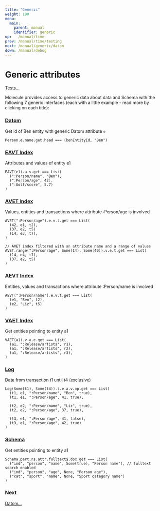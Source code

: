 ```yaml
---
title: "Generic"
weight: 100
menu:
  main:
    parent: manual
    identifier: generic
up:   /manual/time
prev: /manual/time/testing
next: /manual/generic/datom
down: /manual/debug
---
```


# Generic attributes

[Tests...](https://github.com/scalamolecule/molecule/tree/master/coretests/src/test/scala/molecule/coretests/generic)

Molecule provides access to generic data about data and Schema with the following 7 generic interfaces (each with a little example - 
read more by clicking on each title):


### [Datom](datom)

Get id of Ben entity with generic Datom attribute `e`
```
Person.e.name.get.head === (benEntityId, "Ben")
```

### [EAVT Index](indexes)

Attributes and values of entity e1
```
EAVT(e1).a.v.get === List(
  (":Person/name", "Ben"),
  (":Person/age", 42),
  (":Golf/score", 5.7)
)
``` 

### [AVET Index](indexes)

Values, entities and transactions where attribute :Person/age is involved
```
AVET(":Person/age").e.v.t.get === List(
  (42, e1, t2),
  (37, e2, t5)
  (14, e3, t7),
)

// AVET index filtered with an attribute name and a range of values
AVET.range(":Person/age", Some(14), Some(40)).v.e.t.get === List(
  (14, e4, t7),
  (37, e2, t5)
)
``` 

### [AEVT Index](indexes)

Entities, values and transactions where attribute :Person/name is involved 
```
AEVT(":Person/name").e.v.t.get === List(
  (e1, "Ben", t2),
  (e2, "Liz", t5)
)
``` 

### [VAET Index](indexes)

Get entities pointing to entity a1
```
VAET(a1).v.a.e.get === List(
  (a1, ":Release/artists", r1),
  (a1, ":Release/artists", r2),
  (a1, ":Release/artists", r3),
)
``` 

### [Log](log)

Data from transaction t1 until t4 (exclusive)
```
Log(Some(t1), Some(t4)).t.e.a.v.op.get === List(
  (t1, e1, ":Person/name", "Ben", true),
  (t1, e1, ":Person/age", 41, true),

  (t2, e2, ":Person/name", "Liz", true),
  (t2, e2, ":Person/age", 37, true),

  (t3, e1, ":Person/age", 41, false),
  (t3, e1, ":Person/age", 42, true)
)
``` 

### [Schema](schema)

Get entities pointing to entity a1 
```
Schema.part.ns.attr.fulltext$.doc.get === List(
  ("ind", "person", "name", Some(true), "Person name"), // fulltext search enabled
  ("ind", "person", "age", None, "Person age"),
  ("cat", "sport", "name", None, "Sport category name")
)
``` 


### Next

[Datom...](/manual/generic/datom)
